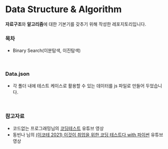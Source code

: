 # **Data Structure & Algorithm**

**자료구조**와 **알고리즘**에 대한 기본기를 갖추기 위해 작성한 레포지토리입니다.
</br>

### 목차

- Binary Search(이분탐색, 이진탐색)

</br>

### Data.json

- 각 폴더 내에 테스트 케이스로 활용할 수 있는 데이터를 js 파일로 만들어 두었습니다.

</br>

### 참고자료

- 코드없는 프로그래밍님의 [코딩테스트](https://www.youtube.com/@user-pw9fm4gc7e) 유튜브 영상
- 동빈나 님의 [(이코테 2021) 이것이 취업을 위한 코딩 테스트다 with 파이썬](https://www.youtube.com/playlist?list=PLRx0vPvlEmdAghTr5mXQxGpHjWqSz0dgC) 유튜브 영상
